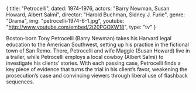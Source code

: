 {
  title: "Petrocelli",
  dated: 1974-1976,
  actors: "Barry Newman, Susan Howard, Albert Salmi",
  director: "Harold Buchman, Sidney J. Furie",
  genre: "Drama",
  img: "petrocelli-1974-6-1.jpg",
  youtube: "http://www.youtube.com/embed/2i20PGOXW18",
  type: "tv"
}

Boston-born Tony Petrocelli (Barry Newman) takes his Harvard legal education to the American Southwest, setting up his practice in the fictional town of San Remo. There, Petrocelli and wife Maggie (Susan Howard) live in a trailer, while Petrocelli employs a local cowboy (Albert Salmi) to investigate his clients’ stories. With each passing case, Petrocelli finds a key piece of evidence that turns the trial in his client’s favor, weakening the prosecution’s case and convincing viewers through liberal use of flashback sequences.